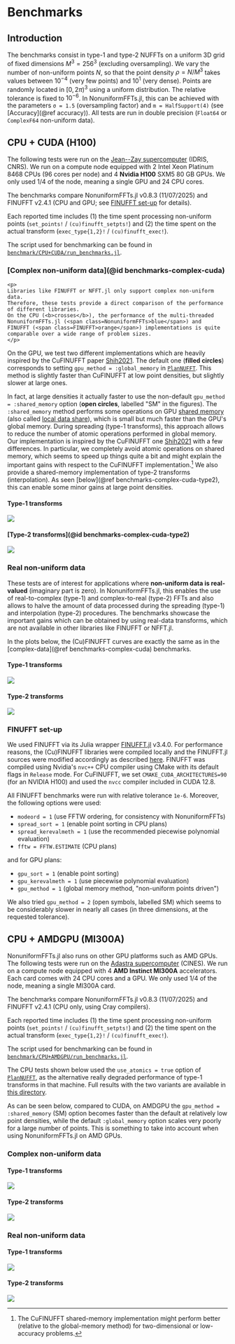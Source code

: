# Benchmarks

## Introduction

The benchmarks consist in type-1 and type-2 NUFFTs on a uniform 3D grid of
fixed dimensions $M^3 = 256^3$ (excluding oversampling). We vary the number of
non-uniform points $N$, so that the point density $ρ = N / M^3$ takes values
between $10^{-4}$ (very few points) and $10^1$ (very dense).
Points are randomly located in $[0, 2π)^3$ using a uniform distribution.
The relative tolerance is fixed to $10^{-6}$.
In NonuniformFFTs.jl, this can be achieved with the parameters `σ = 1.5`
(oversampling factor) and `m = HalfSupport(4)` (see [Accuracy](@ref accuracy)).
All tests are run in double precision (`Float64` or `ComplexF64` non-uniform data).

## CPU + CUDA (H100)

The following tests were run on the [Jean--Zay supercomputer](http://www.idris.fr/eng/jean-zay/cpu/jean-zay-cpu-hw-eng.html) (IDRIS, CNRS).
We run on a compute node equipped with 2 Intel Xeon Platinum 8468 CPUs (96 cores per node) and 4 **Nvidia H100** SXM5 80 GB GPUs.
We only used 1/4 of the node, meaning a single GPU and 24 CPU cores.

The benchmarks compare NonuniformFFTs.jl v0.8.3 (11/07/2025) and FINUFFT v2.4.1
(CPU and GPU; see [FINUFFT set-up](@ref) for details).

Each reported time includes (1) the time spent processing non-uniform points
(`set_points!` / `(cu)finufft_setpts!`) and (2) the time spent on the actual transform (`exec_type{1,2}!` / `(cu)finufft_exec!`).

The script used for benchmarking can be found in [`benchmark/CPU+CUDA/run_benchmarks.jl`](https://github.com/jipolanco/NonuniformFFTs.jl/blob/master/benchmark/CPU+CUDA/run_benchmarks.jl).

### [Complex non-uniform data](@id benchmarks-complex-cuda)

```@raw html
<p>
Libraries like FINUFFT or NFFT.jl only support complex non-uniform data.
Therefore, these tests provide a direct comparison of the performance of different libraries.
On the CPU (<b>crosses</b>), the performance of the multi-threaded NonuniformFFTs.jl (<span class=NonuniformFFTs>blue</span>) and
FINUFFT (<span class=FINUFFT>orange</span>) implementations is quite comparable over a wide range of problem sizes.
</p>
```

On the GPU, we test two different implementations which are heavily inspired by the CuFINUFFT paper [Shih2021](@cite).
The default one (**filled circles**) corresponds to setting
`gpu_method = :global_memory` in [`PlanNUFFT`](@ref).
This method is slightly faster than CuFINUFFT at low point densities, but
slightly slower at large ones.

In fact, at large densities it actually faster to use the non-default
`gpu_method = :shared_memory` option (**open circles**, labelled "SM" in the figures).
The `:shared_memory` method performs some operations on GPU [shared
memory](https://developer.nvidia.com/blog/using-shared-memory-cuda-cc/) (also called [local data share](https://rocm.docs.amd.com/projects/HIP/en/latest/understand/hardware_implementation.html#local-data-share)), which is small but much faster than the GPU's global memory.
During spreading (type-1 transforms), this approach allows to reduce the number
of atomic operations performed in global memory.
Our implementation is inspired by the CuFINUFFT one [Shih2021](@cite) with
a few differences.
In particular, we completely avoid atomic operations on shared memory, which
seems to speed up things quite a bit and might explain the important gains
with respect to the CuFINUFFT implementation.[^1]
We also provide a shared-memory implementation of type-2 transforms
(interpolation).
As seen [below](@ref benchmarks-complex-cuda-type2), this can enable some minor gains
at large point densities.

[^1]: The CuFINUFFT shared-memory implementation might perform better (relative to the global-memory method) for two-dimensional or low-accuracy problems.

#### Type-1 transforms

![](img/CUDA/benchmark_ComplexF64_type1_atomics.svg)

#### [Type-2 transforms](@id benchmarks-complex-cuda-type2)

![](img/CUDA/benchmark_ComplexF64_type2_atomics.svg)

### Real non-uniform data

These tests are of interest for applications where **non-uniform data is
real-valued** (imaginary part is zero).
In NonuniformFFTs.jl, this enables the use of real-to-complex (type-1) and complex-to-real (type-2)
FFTs and also allows to halve the amount of data processed during the spreading
(type-1) and interpolation (type-2) procedures.
The benchmarks showcase the important gains which can be obtained by using real-data
transforms, which are not available in other libraries like FINUFFT or NFFT.jl.

In the plots below, the (Cu)FINUFFT curves are exactly the same as in the
[complex-data](@ref benchmarks-complex-cuda) benchmarks.

#### Type-1 transforms

![](img/CUDA/benchmark_Float64_type1_atomics.svg)

#### Type-2 transforms

![](img/CUDA/benchmark_Float64_type2_atomics.svg)

### FINUFFT set-up

We used FINUFFT via its Julia wrapper [FINUFFT.jl](https://github.com/ludvigak/FINUFFT.jl) v3.4.0. For
performance reasons, the (Cu)FINUFFT libraries were compiled locally and the
FINUFFT.jl sources were modified accordingly as described
[here](https://github.com/ludvigak/FINUFFT.jl?tab=readme-ov-file#advanced-installation-and-locally-compiling-binaries).
FINUFFT was compiled using Nvidia's `nvc++` CPU compiler using CMake with its default flags in `Release` mode.
For CuFINUFFT, we set `CMAKE_CUDA_ARCHITECTURES=90` (for an NVIDIA H100) and used the `nvcc` compiler included in CUDA 12.8.

All FINUFFT benchmarks were run with relative tolerance `1e-6`.
Moreover, the following options were used:

- `modeord = 1` (use FFTW ordering, for consistency with NonuniformFFTs)
- `spread_sort = 1` (enable point sorting in CPU plans)
- `spread_kerevalmeth = 1` (use the recommended piecewise polynomial evaluation)
- `fftw = FFTW.ESTIMATE` (CPU plans)

and for GPU plans:

- `gpu_sort = 1` (enable point sorting)
- `gpu_kerevalmeth = 1` (use piecewise polynomial evaluation)
- `gpu_method = 1` (global memory method, "non-uniform points driven")

We also tried `gpu_method = 2` (open symbols, labelled SM) which seems to be
considerably slower in nearly all cases (in three dimensions, at the requested tolerance).

## CPU + AMDGPU (MI300A)

NonuniformFFTs.jl also runs on other GPU platforms such as AMD GPUs.
The following tests were run on the [Adastra supercomputer](https://www.cines.fr/calcul/adastra/) (CINES).
We run on a compute node equipped with 4 **AMD Instinct MI300A** accelerators.
Each card comes with 24 CPU cores and a GPU.
We only used 1/4 of the node, meaning a single MI300A card.

The benchmarks compare NonuniformFFTs.jl v0.8.3 (11/07/2025) and FINUFFT v2.4.1
(CPU only, using Cray compilers).

Each reported time includes (1) the time spent processing non-uniform points
(`set_points!` / `(cu)finufft_setpts!`) and (2) the time spent on the actual transform (`exec_type{1,2}!` / `(cu)finufft_exec!`).

The script used for benchmarking can be found in [`benchmark/CPU+AMDGPU/run_benchmarks.jl`](https://github.com/jipolanco/NonuniformFFTs.jl/blob/master/benchmark/CPU+AMDGPU/run_benchmarks.jl).

The CPU tests shown below used the `use_atomics = true` option of
[`PlanNUFFT`](@ref), as the alternative really degraded performance of type-1
transforms in that machine.
Full results with the two variants are available in [this directory](https://github.com/jipolanco/NonuniformFFTs.jl/blob/master/benchmark/CPU+AMDGPU/plots).

As can be seen below, compared to CUDA, on AMDGPU the `gpu_method = :shared_memory` (SM) option becomes faster than the default at relatively low
point densities, while the default `:global_memory` option scales very poorly for a large number of points.
This is something to take into account when using NonuniformFFTs.jl on AMD GPUs.

### Complex non-uniform data

#### Type-1 transforms

![](img/AMDGPU/benchmark_ComplexF64_type1_atomics.svg)

#### Type-2 transforms

![](img/AMDGPU/benchmark_ComplexF64_type2_atomics.svg)

### Real non-uniform data

#### Type-1 transforms

![](img/AMDGPU/benchmark_Float64_type1_atomics.svg)

#### Type-2 transforms

![](img/AMDGPU/benchmark_Float64_type2_atomics.svg)
